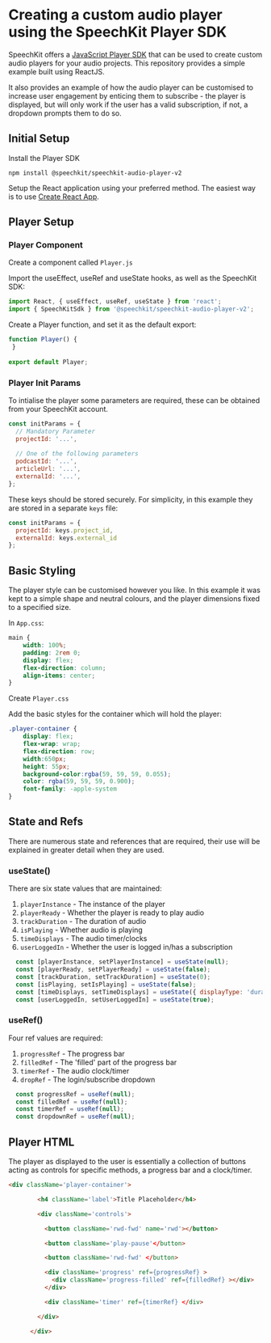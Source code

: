# Creating a custom audio player using the SpeechKit Player SDK
	
SpeechKit offers a [JavaScript Player SDK](https://docs.speechkit.io/player/js-player-and-sdk) that can be used to create custom audio players for your audio projects. This repository provides a simple example built using ReactJS. 

It also provides an example of how the audio player can be customised to increase user engagement by enticing them to subscribe - the player is displayed, but will only work if the user has a valid subscription, if not, a dropdown prompts them to do so. 


<!--IMAGE OF PLAYER-->
	
## Initial Setup

Install the Player SDK

```
npm install @speechkit/speechkit-audio-player-v2
```

Setup the React application using your preferred method. The easiest way is to use [Create React App](https://create-react-app.dev/docs/getting-started/).

## Player Setup

### Player Component
Create a component called `Player.js`

Import the useEffect, useRef and useState hooks, as well as the SpeechKit SDK:

```javascript
import React, { useEffect, useRef, useState } from 'react';
import { SpeechKitSdk } from '@speechkit/speechkit-audio-player-v2';
```
Create a Player function, and set it as the default export:

```javascript
function Player() {
 }
 
export default Player;
```

### Player Init Params
To intialise the player some parameters are required, these can be obtained from your SpeechKit account.

```javascript
const initParams = {
  // Mandatory Parameter
  projectId: '...',
  
  // One of the following parameters
  podcastId: '...',
  articleUrl: '...',
  externalId: '...',
};
```

These keys should be stored securely. For simplicity, in this example they are stored in a separate `keys` file:

```javascript
const initParams = {
  projectId: keys.project_id,
  externalId: keys.external_id
};
```


## Basic Styling
The player style can be customised however you like. In this example it was kept to a simple shape and neutral colours, and the player dimensions fixed to a specified size. 

In `App.css`:

```css
main {
    width: 100%;
    padding: 2rem 0;
    display: flex;
    flex-direction: column;
    align-items: center;
}
```
Create `Player.css`

Add the basic styles for the container which will hold the player:

```css
.player-container {
    display: flex;
    flex-wrap: wrap;
    flex-direction: row;
    width:650px;
    height: 55px;
    background-color:rgba(59, 59, 59, 0.055);
    color: rgba(59, 59, 59, 0.900);
    font-family: -apple-system
}
```

## State and Refs
There are numerous state and references that are required, their use will be explained in greater detail when they are used. 
### useState()
There are six state values that are maintained:

1. `playerInstance` - The instance of the player
2.  `playerReady` - Whether the player is ready to play audio
3.  `trackDuration` - The duration of audio
4.  `isPlaying` - Whether audio is playing
5.  `timeDisplays` - The audio timer/clocks
6.  `userLoggedIn` - Whether the user is logged in/has a subscription

```javascript
  const [playerInstance, setPlayerInstance] = useState(null);
  const [playerReady, setPlayerReady] = useState(false);
  const [trackDuration, setTrackDuration] = useState(0);
  const [isPlaying, setIsPlaying] = useState(false);
  const [timeDisplays, setTimeDisplays] = useState({ displayType: 'duration' });
  const [userLoggedIn, setUserLoggedIn] = useState(true);
```

### useRef()
Four ref values are required:

1. `progressRef` - The progress bar
2. `filledRef` - The 'filled' part of the progress bar
3. `timerRef` - The audio clock/timer
4. `dropRef` - The login/subscribe dropdown 

```javascript
  const progressRef = useRef(null);
  const filledRef = useRef(null);
  const timerRef = useRef(null);
  const dropdownRef = useRef(null);
```

## Player HTML 

The player as displayed to the user is essentially a collection of buttons acting as controls for specific methods, a progress bar and a clock/timer. 

```html
<div className='player-container'>

        <h4 className='label'>Title Placeholder</h4>

        <div className='controls'>

          <button className='rwd-fwd' name='rwd'></button>

          <button className='play-pause'</button>

          <button className='rwd-fwd' </button>

          <div className='progress' ref={progressRef} >
            <div className='progress-filled' ref={filledRef} ></div>
          </div>

          <div className='timer' ref={timerRef} </div>

        </div>

      </div>
```
